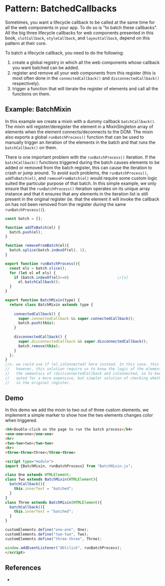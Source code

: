 # Pattern: BatchedCallbacks

Sometimes, you want a lifecycle callback to be called at the same time for all the web components 
in your app. To do so is "to batch these callbacks". All the big three lifecycle callbacks 
for web components presented in this book, `slotCallback`, `styleCallback`, and `layoutCallback`,
depend on this pattern at their core.
 
To batch a lifecycle callback, you need to do the following:
1. create a global registry in which all the web components whose callback you want batched can be added.
2. register and remove all your web components from this register (this is most often done in the 
   `connectedCallback()` and `disconnectedCallback()` respectively).
3. trigger a function that will iterate the register of elements and call all the functions on them.

## Example: BatchMixin

In this example we create a mixin with a dummy callback `batchCallback()`.
The mixin will register/deregister the element in a MixinSingleton array of elements
when the element connects/deconnects to the DOM.
The mixin also exports a global `runBatchProcess()` function that can be used to manually 
trigger an iteration of the elements in the batch and that runs the `batchCallback()` on them.

There is one important problem with the `runBatchProcess()` iteration.
If the `batchCallback()` functions triggered during the batch causes elements to be added or removed
from the batch register, this can cause the iteration to crash or jump around.
To avoid such problems, the `runBatchProcess()`, `addToBatch(el)`, and `removeFromBatch(el)`
would require some custom logic suited the particular purpose of that batch.
In this simple example, we only ensure that the `runBatchProcess()` iteration operates on its unique
array instance and that it ensures that any elements in the iteration list is still present in the
original register (ie. that the element it will invoke the callback on has not been removed from 
the register *during* the same `runBatchProcess()`).

```javascript
const batch = [];

function addToBatch(el) {
  batch.push(el);
}

function removeFromBatch(el){
  batch.splice(batch.indexOf(el), 1);
}

export function runBatchProcess(){
  const els = batch.slice();
  for (let el of els) {
    if (batch.indexOf(el)>=0)                      //[x] 
      el.batchCallback();
  }
}

export function BatchMixin(type) {
  return class BatchMixin extends type {
    
    connectedCallback() {
      super.connectedCallback && super.connectedCallback();
      batch.push(this);
    }
    
    disconnectedCallback() {
      super.disconnectedCallback && super.disconnectedCallback();
      batch.remove(this);
    }
  };
}
//x. we could use if (el.isConnected) here instead. In this case, this check would be faster and simpler.
//   however, this solution require us to know the logic of the element using the callback, and
//   the semantics of (dis)connectedCallback and isConnected, so to keep the example tidy, I have 
//   opted for a more expensive, but simpler solution of checking whether the element is still present
//   in the original register.
```

## Demo

In this demo we add the mixin to two out of three custom elements.
we implement a simple marker to show how the two elements changes color when triggered.

```html
<h4>Double-click on the page to run the batch process</h4>
<one-one>one</one-one>
<hr>
<two-two>two</two-two>
<hr>
<three-three>three</three-three>

<script type="module">
import {BatchMixin, runBatchProcess} from "BatchMixin.js";

class One extends HTMLElement;
class Two extends BatchMixin(HTMLElement){
  batchCallback(){
    this.innerText = "batched";
  }
}
class Three extends BatchMixin(HTMLElement){
  batchCallback(){
    this.innerText = "batched";
  }
}

customElements.define("one-one", One);
customElements.define("two-two", Two);
customElements.define("three-three", Three);

window.addEventListener("dblclick", runBatchProcess);
</script>
```

## References
 * 